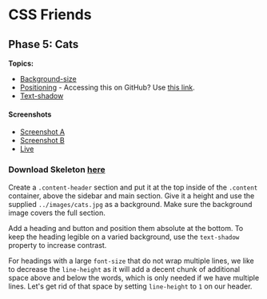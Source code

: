 # CSS Friends

## Phase 5: Cats

**Topics:**

- [Background-size][t-background-size]
- [Positioning][positioning] - Accessing this on GitHub? Use [this link][github-positioning].
- [Text-shadow][t-text-shadow]

#### Screenshots
- [Screenshot A][ss-05-a]
- [Screenshot B][ss-05-b]
- [Live][live-05]

### Download Skeleton [here](https://assets.aaonline.io/fullstack/html-css/projects/micro-projects/css-friends/css-friends-05/skeleton.zip)

Create a `.content-header` section and put it at the top inside of the
`.content` container, above the sidebar and main section. Give it a
height and use the supplied `../images/cats.jpg` as a
background. Make sure the background image covers the full section.

Add a heading and button and position them absolute at the bottom. To
keep the heading legible on a varied background, use the `text-shadow`
property to increase contrast.

For headings with a large `font-size` that do not wrap multiple lines,
we like to decrease the `line-height` as it will add a decent chunk of
additional space above and below the words, which is only needed if we
have multiple lines. Let's get rid of that space by setting
`line-height` to `1` on our header.

[ss-05-a]: http://assets.aaonline.io/fullstack/html-css/micro-projects/css-friends/docs/screenshots/05-cats-a.png
[ss-05-b]: http://assets.aaonline.io/fullstack/html-css/micro-projects/css-friends/docs/screenshots/05-cats-b.png
[live-05]: http://appacademy.github.io/css-friends/solution/05-cats.html

[t-background-size]: https://developer.mozilla.org/en-US/docs/Web/CSS/background-size
[t-text-shadow]: https://developer.mozilla.org/en-US/docs/Web/CSS/text-shadow
[t-line-height]: http://css-tricks.com/almanac/properties/l/line-height/

[positioning]: css-positioning
[github-positioning]: https://github.com/appacademy/curriculum/blob/master/html-css/demos/css_demos#positioning

